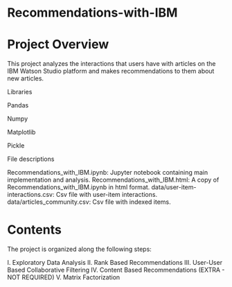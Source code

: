 # Recommendations-with-IBM

# Project Overview

This project analyzes the interactions that users have with articles on the IBM Watson Studio platform and makes recommendations to them about new articles.

Libraries

Pandas

Numpy

Matplotlib

Pickle

File descriptions

Recommendations_with_IBM.ipynb: Jupyter notebook containing main implementation and analysis.
Recommendations_with_IBM.html: A copy of Recommendations_with_IBM.ipynb in html format.
data/user-item-interactions.csv: Csv file with user-item interactions.
data/articles_community.csv: Csv file with indexed items.

# Contents
The project is organized along the following steps:

I. Exploratory Data Analysis
II. Rank Based Recommendations
III. User-User Based Collaborative Filtering
IV. Content Based Recommendations (EXTRA - NOT REQUIRED)
V. Matrix Factorization
